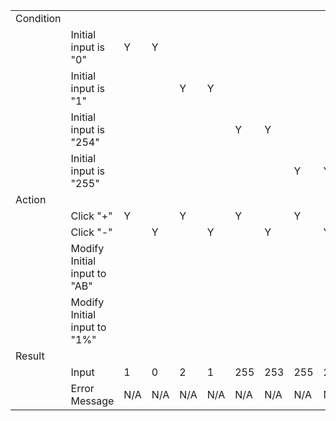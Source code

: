 |           |                              |     |     |     |     |     |     |     |     |               |               |
| --------- | ---------------------------- | --- | --- | --- | --- | --- | --- | --- | --- | ------------- | ------------- |
| Condition |                              |     |     |     |     |     |     |     |     |               |               |
|           | Initial input is "0"         | Y   | Y   |     |     |     |     |     |     | Y             | Y             |
|           | Initial input is "1"         |     |     | Y   | Y   |     |     |     |     |               |               |
|           | Initial input is "254"       |     |     |     |     | Y   | Y   |     |     |               |               |
|           | Initial input is "255"       |     |     |     |     |     |     | Y   | Y   |               |               |
| Action    |                              |     |     |     |     |     |     |     |     |               |               |
|           | Click "+"                    | Y   |     | Y   |     | Y   |     | Y   |     |               |               |
|           | Click "-"                    |     | Y   |     | Y   |     | Y   |     | Y   |               |               |
|           | Modify Initial input to "AB" |     |     |     |     |     |     |     |     | Y             |               |
|           | Modify Initial input to "1%" |     |     |     |     |     |     |     |     |               | Y             |
| Result    |                              |     |     |     |     |     |     |     |     |               |               |
|           | Input                        | 1   | 0   | 2   | 1   | 255 | 253 | 255 | 254 | 0             | 0             |
|           | Error Message                | N/A | N/A | N/A | N/A | N/A | N/A | N/A | N/A | Invalid Input | Invalid Input |
